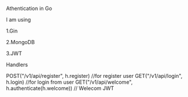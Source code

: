 Athentication in Go 

I am using

1.Gin

2.MongoDB

3.JWT

Handlers

	
POST("/v1/api/register", h.register)  //for register user
GET("/v1/api/login", h.login)  //for login from user
GET("/v1/api/welcome", h.authenticate(h.welcome))  // Welecom JWT 
